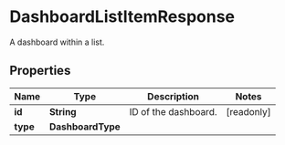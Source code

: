 # DashboardListItemResponse

A dashboard within a list.

## Properties

| Name     | Type              | Description          | Notes      |
| -------- | ----------------- | -------------------- | ---------- |
| **id**   | **String**        | ID of the dashboard. | [readonly] |
| **type** | **DashboardType** |                      |
